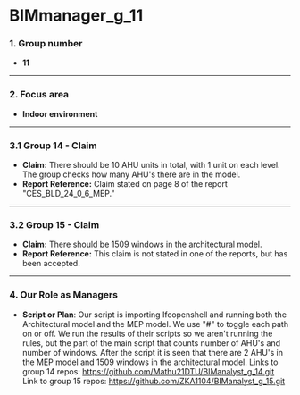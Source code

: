 # BIMmanager_g_11

### 1. Group number

- **11**

---

### 2. Focus area

- **Indoor environment**

---

### 3.1 Group 14 - Claim

- **Claim:** There should be 10 AHU units in total, with 1 unit on each level. The group checks how many AHU's there are in the model.
- **Report Reference:** Claim stated on page 8 of the report "CES_BLD_24_0_6_MEP."

---

### 3.2 Group 15 - Claim

- **Claim:** There should be 1509 windows in the architectural model.
- **Report Reference:** This claim is not stated in one of the reports, but has been accepted.

---

### 4. Our Role as Managers

- **Script or Plan**: Our script is importing Ifcopenshell and running both the Architectural model and the MEP model. We use "#" to toggle each path on or off. We run the results of their scripts so we aren't running the rules, but the part of the main script that counts number of AHU's and number of windows. After the script it is seen that there are 2 AHU's in the MEP model and 1509 windows in the architectural model.
Links to group 14 repos: https://github.com/Mathu21DTU/BIManalyst_g_14.git
Link to group 15 repos: https://github.com/ZKA1104/BIManalyst_g_15.git
